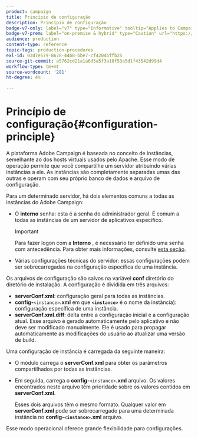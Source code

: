 ```yaml
---
product: campaign
title: Princípio de configuração
description: Princípio de configuração
badge-v7-only: label="v7" type="Informative" tooltip="Applies to Campaign Classic v7 only"
badge-v7-prem: label="on-premise & hybrid" type="Caution" url="https://experienceleague.adobe.com/docs/campaign-classic/using/installing-campaign-classic/architecture-and-hosting-models/hosting-models-lp/hosting-models.html?lang=en" tooltip="Applies to on-premise and hybrid deployments only"
audience: production
content-type: reference
topic-tags: production-procedures
exl-id: 03d7e579-8678-44b8-bbe7-cf4204bffb25
source-git-commit: a5762cd21a1a6d5a5f3a10f53a5d1f43542d99d4
workflow-type: tm+mt
source-wordcount: '281'
ht-degree: 4%

---
```


# Princípio de configuração{#configuration-principle}



A plataforma Adobe Campaign é baseada no conceito de instâncias, semelhante ao dos hosts virtuais usados pelo Apache. Esse modo de operação permite que você compartilhe um servidor atribuindo várias instâncias a ele. As instâncias são completamente separadas umas das outras e operam com seu próprio banco de dados e arquivo de configuração.

Para um determinado servidor, há dois elementos comuns a todas as instâncias do Adobe Campaign:

* O **interno** senha: esta é a senha do administrador geral. É comum a todas as instâncias de um servidor de aplicativos específico.

   >[!IMPORTANT]
   >
   >Para fazer logon com a **Interno** , é necessário ter definido uma senha com antecedência. Para obter mais informações, consulte [esta seção](../../installation/using/configuring-campaign-server.md#internal-identifier).

* Várias configurações técnicas do servidor: essas configurações podem ser sobrecarregadas na configuração específica de uma instância.

Os arquivos de configuração são salvos na variável **conf** diretório do diretório de instalação. A configuração é dividida em três arquivos:

* **serverConf.xml**: configuração geral para todas as instâncias.
* **config-**`<instance>`**.xml** em que **`<instance>`** é o nome da instância): configuração específica de uma instância.
* **serverConf.xml.diff**: delta entre a configuração inicial e a configuração atual. Esse arquivo é gerado automaticamente pelo aplicativo e não deve ser modificado manualmente. Ele é usado para propagar automaticamente as modificações do usuário ao atualizar uma versão de build.

Uma configuração de instância é carregada da seguinte maneira:

* O módulo carrega o **serverConf.xml** para obter os parâmetros compartilhados por todas as instâncias.
* Em seguida, carrega o **config-**`<instance>`**.xml** arquivo. Os valores encontrados neste arquivo têm prioridade sobre os valores contidos em **serverConf.xml**.

   Esses dois arquivos têm o mesmo formato. Qualquer valor em **serverConf.xml** pode ser sobrecarregado para uma determinada instância no **config-`<instance>`.xml** arquivo.

Esse modo operacional oferece grande flexibilidade para configurações.
